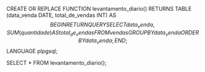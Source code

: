 CREATE OR REPLACE FUNCTION levantamento_diario()
RETURNS TABLE (data_venda DATE, total_de_vendas INT) AS $$
BEGIN
    RETURN QUERY
    SELECT
        data_venda,
        SUM(quantidade) AS total_de_vendas
    FROM vendas
    GROUP BY data_venda
    ORDER BY data_venda;
END;
$$ LANGUAGE plpgsql;

SELECT * FROM levantamento_diario();